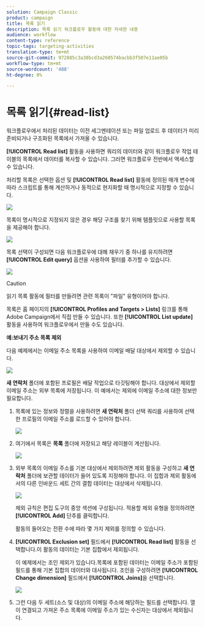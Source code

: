 ```yaml
---
solution: Campaign Classic
product: campaign
title: 목록 읽기
description: 목록 읽기 워크플로우 활동에 대한 자세한 내용
audience: workflow
content-type: reference
topic-tags: targeting-activities
translation-type: tm+mt
source-git-commit: 972885c3a38bcd3a260574bacbb3f507e11ae05b
workflow-type: tm+mt
source-wordcount: '488'
ht-degree: 0%

---
```



# 목록 읽기{#read-list}

워크플로우에서 처리된 데이터는 이전 세그멘테이션 또는 파일 업로드 후 데이터가 미리 준비되거나 구조화된 목록에서 가져올 수 있습니다.

**[!UICONTROL Read list]** 활동을 사용하면 쿼리의 데이터와 같이 워크플로우 작업 테이블의 목록에서 데이터를 복사할 수 있습니다. 그러면 워크플로우 전반에서 액세스할 수 있습니다.

처리할 목록은 선택한 옵션 및 **[!UICONTROL Read list]** 활동에 정의된 매개 변수에 따라 스크립트를 통해 계산하거나 동적으로 현지화할 때 명시적으로 지정할 수 있습니다.

![](assets/list_edit_select_option_01.png)

목록이 명시적으로 지정되지 않은 경우 해당 구조를 찾기 위해 템플릿으로 사용할 목록을 제공해야 합니다.

![](assets/s_advuser_list_template_select.png)

목록 선택이 구성되면 다음 워크플로우에 대해 채우기 중 하나를 유지하려면 **[!UICONTROL Edit query]** 옵션을 사용하여 필터를 추가할 수 있습니다.

![](assets/wf_readlist_1.png)

>[!CAUTION]
>
>읽기 목록 활동에 필터를 만들려면 관련 목록이 &quot;파일&quot; 유형이어야 합니다.

목록은 홈 페이지의 **[!UICONTROL Profiles and Targets > Lists]** 링크를 통해 Adobe Campaign에서 직접 만들 수 있습니다. 또한 **[!UICONTROL List update]** 활동을 사용하여 워크플로우에서 만들 수도 있습니다.

**예:보내기 주소 목록 제외**

다음 예제에서는 이메일 주소 목록을 사용하여 이메일 배달 대상에서 제외할 수 있습니다.

![](assets/s_advuser_list_read_sample_1.png)

**새 연락처** 폴더에 포함된 프로필은 배달 작업으로 타깃팅해야 합니다. 대상에서 제외할 이메일 주소는 외부 목록에 저장됩니다. 이 예에서는 제외에 이메일 주소에 대한 정보만 필요합니다.

1. 목록에 있는 정보와 정렬을 사용하려면 **새 연락처** 폴더 선택 쿼리를 사용하여 선택한 프로필의 이메일 주소를 로드할 수 있어야 합니다.

   ![](assets/s_advuser_list_read_sample_0.png)

1. 여기에서 목록은 **목록** 폴더에 저장되고 해당 레이블이 계산됩니다.

   ![](assets/s_advuser_list_read_sample_2.png)

1. 외부 목록의 이메일 주소를 기본 대상에서 제외하려면 제외 활동을 구성하고 **새 연락처** 폴더에 보관할 데이터가 들어 있도록 지정해야 합니다. 이 집합과 제외 활동에서의 다른 인바운드 세트 간의 결합 데이터는 대상에서 삭제됩니다.

   ![](assets/s_advuser_list_read_sample_3.png)

   제외 규칙은 편집 도구의 중앙 섹션에 구성됩니다. 적용할 제외 유형을 정의하려면 **[!UICONTROL Add]** 단추를 클릭합니다.

   활동의 들어오는 전환 수에 따라 몇 가지 제외를 정의할 수 있습니다.

1. **[!UICONTROL Exclusion set]** 필드에서 **[!UICONTROL Read list]** 활동을 선택합니다.이 활동의 데이터는 기본 집합에서 제외됩니다.

   이 예제에서는 조인 제외가 있습니다.목록에 포함된 데이터는 이메일 주소가 포함된 필드를 통해 기본 집합의 데이터와 대사됩니다. 조인을 구성하려면 **[!UICONTROL Change dimension]** 필드에서 **[!UICONTROL Joins]**&#x200B;을 선택합니다.

   ![](assets/s_advuser_list_read_sample_4.png)

1. 그런 다음 두 세트(소스 및 대상)의 이메일 주소에 해당하는 필드를 선택합니다. 열이 연결되고 가져온 주소 목록에 이메일 주소가 있는 수신자는 대상에서 제외됩니다.

